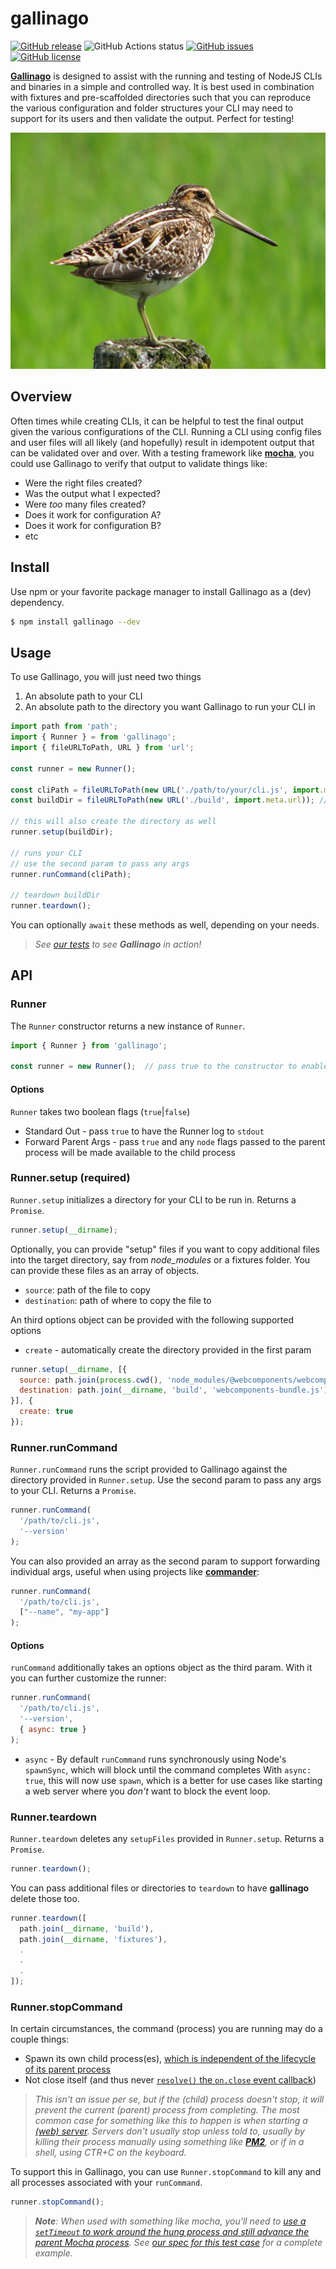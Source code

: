 # gallinago

[![GitHub release](https://img.shields.io/github/tag/thescientist13/gallinago.svg)](https://github.com/thescientist13/gallinago/tags)
![GitHub Actions status](https://github.com/thescientist13/gallinago/workflows/Master%20Integration/badge.svg)
[![GitHub issues](https://img.shields.io/github/issues-pr-raw/thescientist13/gallinago.svg)](https://github.com/thescientist13/gallinago/issues)
[![GitHub license](https://img.shields.io/badge/license-MIT-blue.svg)](https://raw.githubusercontent.com/thescientist13/gallinago/master/LICENSE.md)

[**Gallinago**](https://en.wikipedia.org/wiki/Snipe) is designed to assist with the running and testing of NodeJS CLIs and binaries in a simple and controlled way.  It is best used in combination with fixtures and pre-scaffolded directories such that you can reproduce the various configuration and folder structures your CLI may need to support for its users and then validate the output.  Perfect for testing!

![gallinago](./.github/assets/gallinago.jpg)

## Overview

Often times while creating CLIs, it can be helpful to test the final output given the various configurations of the CLI.  Running a CLI using config files and user files will all likely (and hopefully) result in idempotent output that can be validated over and over.  With a testing framework like [**mocha**](https://mochajs.org/), you could use Gallinago to verify that output to validate things like:
- Were the right files created?
- Was the output what I expected?
- Were _too_ many files created?
- Does it work for configuration A?
- Does it work for configuration B?
- etc


## Install

Use npm or your favorite package manager to install Gallinago as a (dev) dependency.
```sh
$ npm install gallinago --dev
```

## Usage

To use Gallinago, you will just need two things
1. An absolute path to your CLI
1. An absolute path to the directory you want Gallinago to run your CLI in

```js
import path from 'path';
import { Runner } = from 'gallinago';
import { fileURLToPath, URL } from 'url';

const runner = new Runner();

const cliPath = fileURLToPath(new URL('./path/to/your/cli.js', import.meta.url)); // required
const buildDir = fileURLToPath(new URL('./build', import.meta.url)); // required

// this will also create the directory as well
runner.setup(buildDir);

// runs your CLI
// use the second param to pass any args
runner.runCommand(cliPath);

// teardown buildDir
runner.teardown();
```

You can optionally `await` these methods as well, depending on your needs.

> _See [our tests](https://github.com/thescientist13/gallinago/blob/master/test/cases/runner-cli/runner.cli.spec.js) to see **Gallinago** in action!_

## API

### Runner

The `Runner` constructor returns a new instance of `Runner`.

```js
import { Runner } from 'gallinago';

const runner = new Runner();  // pass true to the constructor to enable stdout
```

#### Options

`Runner` takes two boolean flags (`true`|`false`)
- Standard Out - pass `true` to have the Runner log to `stdout`
- Forward Parent Args - pass `true` and any `node` flags passed to the parent process will be made available to the child process

### Runner.setup (required)

`Runner.setup` initializes a directory for your CLI to be run in.  Returns a `Promise`.

```js
runner.setup(__dirname);
```

Optionally, you can provide "setup" files if you want to copy additional files into the target directory, say from _node_modules_ or a fixtures folder.  You can provide these files as an array of objects.

* `source`: path of the file to copy
* `destination`: path of where to copy the file to

An third options object can be provided with the following supported options
- `create` - automatically create the directory provided in the first param

```js
runner.setup(__dirname, [{
  source: path.join(process.cwd(), 'node_modules/@webcomponents/webcomponentsjs/webcomponents-bundle.js'),
  destination: path.join(__dirname, 'build', 'webcomponents-bundle.js')
}], {
  create: true
});
```

### Runner.runCommand

`Runner.runCommand` runs the script provided to Gallinago against the directory provided in `Runner.setup`.  Use the second param to pass any args to your CLI.  Returns a `Promise`.

```js
runner.runCommand(
  '/path/to/cli.js',
  '--version'
);
```

You can also provided an array as the second param to support forwarding individual args, useful when using projects like [**commander**](https://www.npmjs.com/package/commander):

```js
runner.runCommand(
  '/path/to/cli.js',
  ["--name", "my-app"]
);
```

#### Options

`runCommand` additionally takes an options object as the third param.  With it you can further customize the runner:

```js
runner.runCommand(
  '/path/to/cli.js',
  '--version',
  { async: true }
);
```

- `async` - By default `runCommand` runs synchronously using Node's `spawnSync`, which will block until the command completes  With `async: true`, this will now use `spawn`, which is a better for use cases like starting a web server where you _don't_ want to block the event loop.

### Runner.teardown

`Runner.teardown` deletes any `setupFiles` provided in `Runner.setup`.  Returns a `Promise`.

```js
runner.teardown();
```

You can pass additional files or directories to `teardown` to have **gallinago** delete those too.
```js
runner.teardown([
  path.join(__dirname, 'build'),
  path.join(__dirname, 'fixtures'),
  .
  .
  .
]);
```

### Runner.stopCommand

In certain circumstances, the command (process) you are running may do a couple things:
- Spawn its own child process(es), [which is independent of the lifecycle of its parent process](https://azimi.me/2014/12/31/kill-child_process-node-js.html)
- Not close itself (and thus never [`resolve()` the `on.close` event callback](https://github.com/thescientist13/gallinago/blob/0.3.0/src/lib/runner.js#L67))

> _This isn't an issue per se, but if the (child) process doesn't stop, it will prevent the current (parent) process from completing.  The most common case for something like this to happen is when starting a [(web) server](https://koajs.com/).  Servers don't usually stop unless told to, usually by killing their process manually using something like [**PM2**](https://pm2.keymetrics.io/), or if in a shell, using CTR+C on the keyboard._

To support this in Gallinago, you can use `Runner.stopCommand` to kill any and all processes associated with your `runCommand`.


```js
runner.stopCommand();
```

> _**Note**: When used with something like mocha, you'll need to [use a `setTimeout` to work around the hung process and still advance the parent Mocha process](https://stackoverflow.com/a/24862303/417806).  See [our spec for this test case](https://github.com/thescientist13/gallinago/blob/master/test/cases/runner-cli-stop/runner.cli-stop.spec.js) for a complete example._